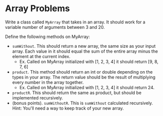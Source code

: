 # Array Problems

Write a class called `MyArray` that takes in an array. It should work for a
variable number of arguments between 3 and 20.

Define the following methods on MyArray:
- `sumWithout`. This should return a new array, the same size as your input
  array. Each value in it should equal the sum of the entire array minus the
  element at the current index.
    - Ex. Called on MyArray initialized with [1, 2, 3, 4] it should return [9, 8, 7, 6]
- `product`. This method should return an int or double depending on the types
  in your array. The return value should be the result of multiplying every
  number in the array together.
    - Ex. Called on MyArray initialized with [1, 2, 3, 4] it should return 24.
- `productR`. This should return the same as product, but should be implemented
  recursively.
- (bonus points). `sumWithoutR`. This is `sumWithout` calculated recursively.
  Hint: You'll need a  way to keep track of your new array.
